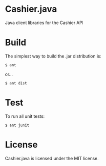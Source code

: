 Cashier.java
============

Java client libraries for the Cashier API

Build
=====

The simplest way to build the .jar distribution is:

    $ ant
    
or...

    $ ant dist
    
Test
====

To run all unit tests:

    $ ant junit
    
License
=======

Cashier.java is licensed under the MIT license.